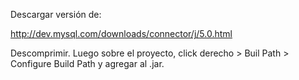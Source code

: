 Descargar versión de:

http://dev.mysql.com/downloads/connector/j/5.0.html

Descomprimir.
Luego sobre el proyecto, click derecho > Buil Path > Configure Build Path y agregar al .jar.
